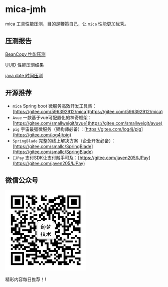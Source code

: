 # mica-jmh
mica 工具性能压测，目的是鞭策自己，让 `mica` 性能更加优秀。

## 压测报告
[BeanCopy 性能压测](https://github.com/lets-mica/mica-jmh/wiki/BeanCopy)

[UUID 性能压测结果](https://github.com/lets-mica/mica-jmh/wiki/uuid)

[java date 时间压测](https://github.com/lets-mica/mica-jmh/wiki/date)

## 开源推荐
- `mica` Spring boot 微服务高效开发工具集：[https://gitee.com/596392912/mica](https://gitee.com/596392912/mica)
- `Avue` 一款基于vue可配置化的神奇框架：[https://gitee.com/smallweigit/avue](https://gitee.com/smallweigit/avue)
- `pig` 宇宙最强微服务（架构师必备）：[https://gitee.com/log4j/pig](https://gitee.com/log4j/pig)
- `SpringBlade` 完整的线上解决方案（企业开发必备）：[https://gitee.com/smallc/SpringBlade](https://gitee.com/smallc/SpringBlade)
- `IJPay` 支付SDK让支付触手可及：[https://gitee.com/javen205/IJPay](https://gitee.com/javen205/IJPay)

## 微信公众号

![如梦技术](docs/img/dreamlu-weixin.jpg)

精彩内容每日推荐！!